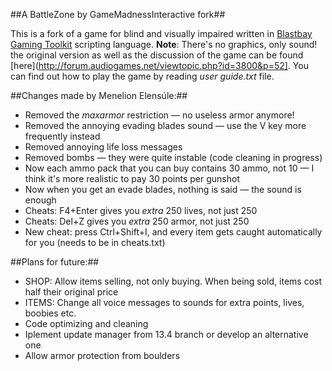 ##A BattleZone by GameMadnessInteractive fork##

This is a fork of a game for blind and visually impaired written in [Blastbay Gaming Toolkit](http://blastbay.com/) scripting language.
**Note**: There's no graphics, only sound!
the original version as well as the discussion of the game can be found [here](http://forum.audiogames.net/viewtopic.php?id=3800&p=52].
You can find out how to play the game by reading *user guide.txt* file.

##Changes made by Menelion Elensúle:##
- Removed the *maxarmor* restriction — no useless armor anymore!
- Removed the annoying evading blades sound — use the V key more frequently instead
- Removed annoying life loss messages
- Removed bombs — they were quite instable (code cleaning in progress)
- Now each ammo pack that you can buy contains 30 ammo, not 10 — I think it's more realistic to pay 30 points per gunshot
- Now when you get an evade blades, nothing is said — the sound is enough
- Cheats: F4+Enter gives you _extra_ 250 lives, not just 250
- Cheats: Del+Z gives you _extra_ 250 armor, not just 250
- New cheat: press Ctrl+Shift+I, and every item gets caught automatically for you (needs to be in cheats.txt)

##Plans for future:##
- SHOP: Allow items selling, not only buying. When being sold, items cost half their original price
- ITEMS: Change all voice messages to sounds for extra points, lives, boobies etc.
- Code optimizing and cleaning
- Iplement update manager from 13.4 branch or develop an alternative one
- Allow armor protection from boulders